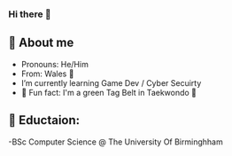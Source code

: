 ### Hi there 👋

## 📝 About me

- Pronouns: He/Him
- From: Wales 󠁧󠁢󠁷󠁬󠁳󠁿🏴󠁧󠁢󠁷󠁬󠁳󠁿
- I’m currently learning Game Dev / Cyber Secuirty
- 🥋 Fun fact: I'm a green Tag Belt in Taekwondo 🥋

## 📝 Eductaion:

-BSc Computer Science @ The University Of Birminghham

